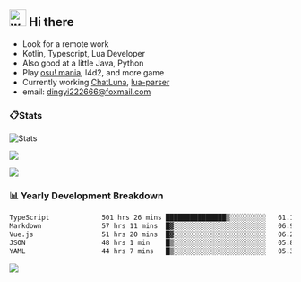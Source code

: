 ## <img alt="wave" src="https://raw.githubusercontent.com/MartinHeinz/MartinHeinz/master/wave.gif" width="30px"> Hi there

- Look for a remote work
- Kotlin, Typescript, Lua Developer
- Also good at a little Java, Python
- Play [osu! mania](https://osu.ppy.sh/users/29808669), l4d2, and more game
- Currently working [ChatLuna](https://github.com/ChatLunaLab), [lua-parser](https://github.com/dingyi222666/lua-parser)
- email: [dingyi222666@foxmail.com](mailto:dingyi222666@foxmail.com)

### 📋Stats

![Stats](https://github-readme-stats.vercel.app/api?username=dingyi222666&show_icons=true&icon_color=47A69E&title_color=47A69E&count_private=true)    

![](https://api.githubtrends.io/user/svg/dingyi222666/langs?time_range=one_year&include_private=True&loc_metric=changed&theme=classic)

![](http://github-profile-summary-cards.vercel.app/api/cards/productive-time?username=dingyi222666&theme=nord_dark&utcOffset=8)

### 📊 Yearly Development Breakdown

<!--START_SECTION:waka-->

```txt
TypeScript             501 hrs 26 mins ███████████████▒░░░░░░░░░   61.17 %
Markdown               57 hrs 11 mins  █▓░░░░░░░░░░░░░░░░░░░░░░░   06.98 %
Vue.js                 51 hrs 20 mins  █▓░░░░░░░░░░░░░░░░░░░░░░░   06.26 %
JSON                   48 hrs 1 min    █▒░░░░░░░░░░░░░░░░░░░░░░░   05.86 %
YAML                   44 hrs 7 mins   █▒░░░░░░░░░░░░░░░░░░░░░░░   05.38 %
```

<!--END_SECTION:waka-->

![](https://komarev.com/ghpvc/?username=dingyi222666)
